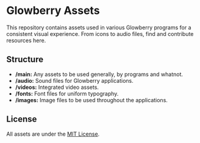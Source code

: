 # Glowberry Assets

This repository contains assets used in various Glowberry programs for a consistent visual experience. From icons to audio files, find and contribute resources here.

## Structure

- **/main:** Any assets to be used generally, by programs and whatnot.
- **/audio:** Sound files for Glowberry applications.
- **/videos:** Integrated video assets.
- **/fonts:** Font files for uniform typography.
- **/images:** Image files to be used throughout the applications.

## License

All assets are under the [MIT License](LICENSE).
